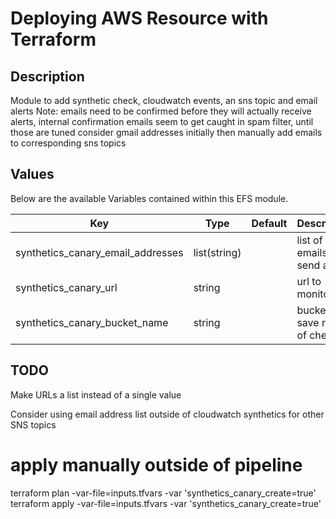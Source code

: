# Deploying AWS Resource with Terraform

## Description

Module to add synthetic check, cloudwatch events, an sns topic and email alerts
Note: emails need to be confirmed before they will actually receive alerts,
internal confirmation emails seem to get caught in spam filter, until those
are tuned consider gmail addresses initially then manually add emails to
corresponding sns topics

## Values

Below are the available Variables contained within this EFS module.

| Key | Type | Default | Description |
| -------------- | -------------- | -------------- | -------------- |
synthetics_canary_email_addresses |  list(string) | | list of emails to send alerts
synthetics_canary_url | string | | url to monitor
synthetics_canary_bucket_name | string | | bucket to save results of check


## TODO
Make URLs a list instead of a single value

Consider using email address list outside of cloudwatch synthetics for
other SNS topics


# apply manually outside of pipeline
terraform plan -var-file=inputs.tfvars -var 'synthetics_canary_create=true'
terraform apply -var-file=inputs.tfvars -var 'synthetics_canary_create=true'
